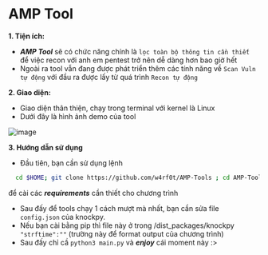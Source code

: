 # AMP Tool 

**1. Tiện ích:**

- **_AMP Tool_** sẽ có chức năng chính là `lọc toàn bộ thông tin cần thiết` để việc recon với anh em pentest trở nên dễ dàng hơn bao giờ hết
- Ngoài ra tool vẫn đang được phát triển thêm các tính năng về `Scan Vuln tự động` với đầu ra được lấy từ quá trình `Recon tự động`

**2. Giao diện:**

- Giao diện thân thiện, chạy trong terminal với kernel là Linux
- Dưới đây là hình ảnh demo của tool

![image](https://user-images.githubusercontent.com/61643034/212615800-9fbf87c4-8577-4593-b79e-025639a1949b.png)



**3. Hướng dẫn sử dụng**

- Đầu tiên, bạn cần sử dụng lệnh 
```bash
  cd $HOME; git clone https://github.com/w4rf0t/AMP-Tools ; cd AMP-Tools ; chmod +x AutoRecon/install.sh; ./AutoRecon/install.sh
  ``` 
để cài các **_requirements_** cần thiết cho chương trình
- Sau đấy để tools chạy 1 cách mượt mà nhất, bạn cần sửa file `config.json` của knockpy.
- Nếu bạn cài bằng pip thì file này ở trong /dist_packages/knockpy `"strftime":""` (trường này để format output của chương trình)
- Sau đấy chỉ cầ ```python3 main.py``` và ***enjoy*** cái moment này :>
